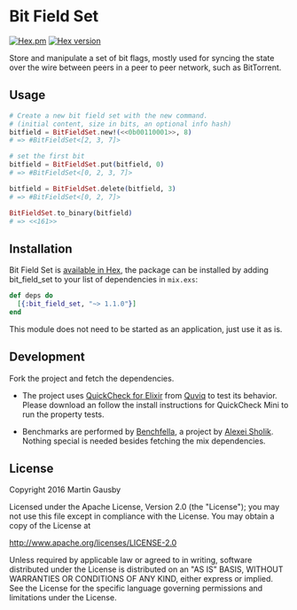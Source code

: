 # Bit Field Set

[![Hex.pm](https://img.shields.io/hexpm/l/bit_field_set.svg "Apache 2.0 Licensed")](https://github.com/gausby/bit_field_set/blob/master/LICENSE)
[![Hex version](https://img.shields.io/hexpm/v/bit_field_set.svg "Hex version")](https://hex.pm/packages/bit_field_set)

Store and manipulate a set of bit flags, mostly used for syncing the state over the wire between peers in a peer to peer network, such as BitTorrent.


## Usage

```elixir
# Create a new bit field set with the new command.
# (initial content, size in bits, an optional info hash)
bitfield = BitFieldSet.new!(<<0b00110001>>, 8)
# => #BitFieldSet<[2, 3, 7]>

# set the first bit
bitfield = BitFieldSet.put(bitfield, 0)
# => #BitFieldSet<[0, 2, 3, 7]>

bitfield = BitFieldSet.delete(bitfield, 3)
# => #BitFieldSet<[0, 2, 7]>

BitFieldSet.to_binary(bitfield)
# => <<161>>
```


## Installation

Bit Field Set is [available in Hex](https://hex.pm/packages/bit_field_set), the package can be installed by adding  bit_field_set to your list of dependencies in `mix.exs`:

``` elixir
def deps do
  [{:bit_field_set, "~> 1.1.0"}]
end
```

This module does not need to be started as an application, just use it as is.


## Development

Fork the project and fetch the dependencies.

  * The project uses [QuickCheck for Elixir](https://github.com/Quviq/eqc_ex/) from [Quviq](http://quviq.com/) to test its behavior. Please download an follow the install instructions for QuickCheck Mini to run the property tests.

  * Benchmarks are performed by [Benchfella](https://github.com/alco/benchfella), a project by [Alexei Sholik](https://github.com/alco). Nothing special is needed besides fetching the mix dependencies.


## License

Copyright 2016 Martin Gausby

Licensed under the Apache License, Version 2.0 (the "License"); you may not use this file except in compliance with the License. You may obtain a copy of the License at

http://www.apache.org/licenses/LICENSE-2.0

Unless required by applicable law or agreed to in writing, software distributed under the License is distributed on an "AS IS" BASIS, WITHOUT WARRANTIES OR CONDITIONS OF ANY KIND, either express or implied. See the License for the specific language governing permissions and limitations under the License.
